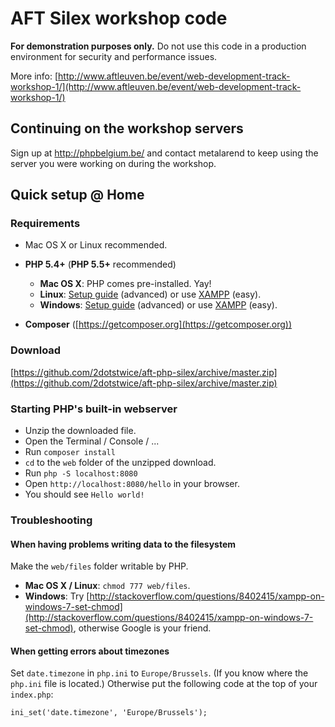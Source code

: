 # AFT Silex workshop code

**For demonstration purposes only.**
Do not use this code in a production environment for security and performance issues.

More info: [http://www.aftleuven.be/event/web-development-track-workshop-1/](http://www.aftleuven.be/event/web-development-track-workshop-1/)

## Continuing on the workshop servers

Sign up at http://phpbelgium.be/ and contact metalarend to keep using the server you were working on during the workshop.

## Quick setup @ Home

### Requirements

* Mac OS X or Linux recommended.
* **PHP 5.4+** (**PHP 5.5+** recommended)
	* **Mac OS X**: PHP comes pre-installed. Yay!
	* **Linux**: [Setup guide](http://php.net/manual/en/install.unix.debian.php) (advanced) or use [XAMPP](https://www.apachefriends.org/index.html) (easy).
	* **Windows**: [Setup guide](http://www.sitepoint.com/how-to-install-php-on-windows/) (advanced) or use [XAMPP](https://www.apachefriends.org/index.html) (easy).

* **Composer** ([https://getcomposer.org](https://getcomposer.org))

### Download

[https://github.com/2dotstwice/aft-php-silex/archive/master.zip](https://github.com/2dotstwice/aft-php-silex/archive/master.zip)

### Starting PHP's built-in webserver

* Unzip the downloaded file.
* Open the Terminal / Console / ...
* Run `composer install`
* `cd` to the `web` folder of the unzipped download.
* Run `php -S localhost:8080`
* Open `http://localhost:8080/hello` in your browser.
* You should see `Hello world!`

### Troubleshooting

#### When having problems writing data to the filesystem

Make the `web/files` folder writable by PHP.

* **Mac OS X / Linux**: `chmod 777 web/files`.
* **Windows**: Try [http://stackoverflow.com/questions/8402415/xampp-on-windows-7-set-chmod](http://stackoverflow.com/questions/8402415/xampp-on-windows-7-set-chmod), otherwise Google is your friend.

#### When getting errors about timezones

Set `date.timezone` in `php.ini` to `Europe/Brussels`. (If you know where the `php.ini` file is located.)
Otherwise put the following code at the top of your `index.php`:

	ini_set('date.timezone', 'Europe/Brussels');

